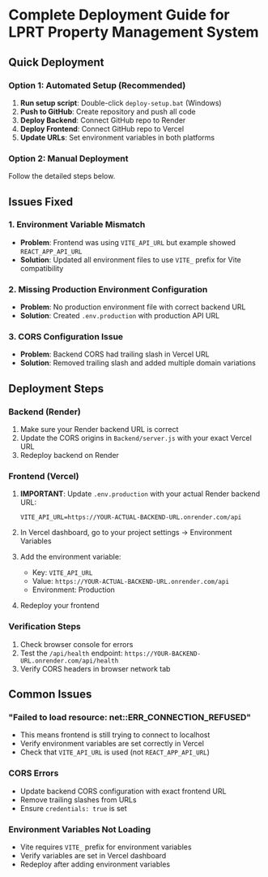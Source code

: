 # Complete Deployment Guide for LPRT Property Management System

## Quick Deployment

### Option 1: Automated Setup (Recommended)
1. **Run setup script**: Double-click `deploy-setup.bat` (Windows)
2. **Push to GitHub**: Create repository and push all code
3. **Deploy Backend**: Connect GitHub repo to Render
4. **Deploy Frontend**: Connect GitHub repo to Vercel
5. **Update URLs**: Set environment variables in both platforms

### Option 2: Manual Deployment
Follow the detailed steps below.

## Issues Fixed

### 1. Environment Variable Mismatch
- **Problem**: Frontend was using `VITE_API_URL` but example showed `REACT_APP_API_URL`
- **Solution**: Updated all environment files to use `VITE_` prefix for Vite compatibility

### 2. Missing Production Environment Configuration
- **Problem**: No production environment file with correct backend URL
- **Solution**: Created `.env.production` with production API URL

### 3. CORS Configuration Issue
- **Problem**: Backend CORS had trailing slash in Vercel URL
- **Solution**: Removed trailing slash and added multiple domain variations

## Deployment Steps

### Backend (Render)
1. Make sure your Render backend URL is correct
2. Update the CORS origins in `Backend/server.js` with your exact Vercel URL
3. Redeploy backend on Render

### Frontend (Vercel)
1. **IMPORTANT**: Update `.env.production` with your actual Render backend URL:
   ```
   VITE_API_URL=https://YOUR-ACTUAL-BACKEND-URL.onrender.com/api
   ```

2. In Vercel dashboard, go to your project settings → Environment Variables
3. Add the environment variable:
   - Key: `VITE_API_URL`
   - Value: `https://YOUR-ACTUAL-BACKEND-URL.onrender.com/api`
   - Environment: Production

4. Redeploy your frontend

### Verification Steps
1. Check browser console for errors
2. Test the `/api/health` endpoint: `https://YOUR-BACKEND-URL.onrender.com/api/health`
3. Verify CORS headers in browser network tab

## Common Issues

### "Failed to load resource: net::ERR_CONNECTION_REFUSED"
- This means frontend is still trying to connect to localhost
- Verify environment variables are set correctly in Vercel
- Check that `VITE_API_URL` is used (not `REACT_APP_API_URL`)

### CORS Errors
- Update backend CORS configuration with exact frontend URL
- Remove trailing slashes from URLs
- Ensure `credentials: true` is set

### Environment Variables Not Loading
- Vite requires `VITE_` prefix for environment variables
- Verify variables are set in Vercel dashboard
- Redeploy after adding environment variables
